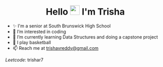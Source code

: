 <h1 align="center">Hello <img src="https://raw.githubusercontent.com/MartinHeinz/MartinHeinz/master/wave.gif" width="30px"> I'm Trisha</h1>


- ✨ I'm a senior at South Brunswick High School
- 👀 I’m interested in coding
- 🌱 I’m currently learning Data Structures and doing a capstone project
- 🏀 I play basketball 
- 📫 Reach me at trishavreddy@gmail.com

*Leetcode*: trishar7

<!---
trishavreddy/trishavreddy is a ✨ special ✨ repository because its `README.md` (this file) appears on your GitHub profile.
You can click the Preview link to take a look at your changes.
--->
